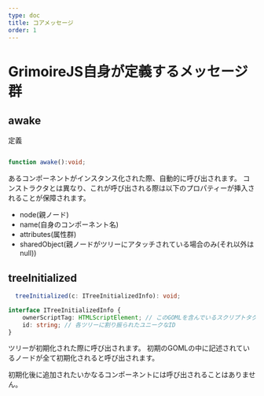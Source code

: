 ```yaml
---
type: doc
title: コアメッセージ
order: 1
---
```


GrimoireJS自身が定義するメッセージ群
=

awake
-

定義

```typescript

function awake():void;

```

あるコンポーネントがインスタンス化された際、自動的に呼び出されます。
コンストラクタとは異なり、これが呼び出される際は以下のプロパティーが挿入されることが保障されます。

* node(親ノード)
* name(自身のコンポーネント名)
* attributes(属性群)
* sharedObject(親ノードがツリーにアタッチされている場合のみ(それ以外はnull))

treeInitialized
-

```typescript
  treeInitialized(c: ITreeInitializedInfo): void;
```

```typescript
interface ITreeInitializedInfo {
    ownerScriptTag: HTMLScriptElement; // このGOMLを含んでいるスクリプトタグ
    id: string; // 各ツリーに割り振られたユニークなID
}
```

ツリーが初期化された際に呼び出されます。
初期のGOMLの中に記述されているノードが全て初期化されると呼び出されます。

初期化後に追加されたいかなるコンポーネントには呼び出されることはありません。

